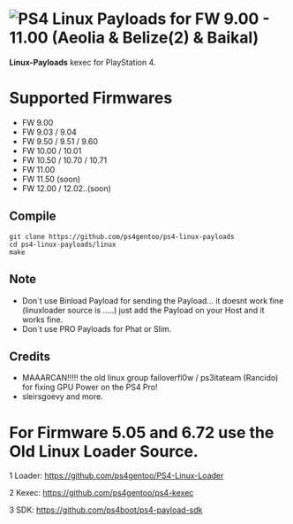 # ![PS4](https://img.shields.io/badge/-PS4-003791?style=flat&logo=PlayStation) Linux Payloads for FW 9.00 - 11.00 (Aeolia & Belize(2) & Baikal)

**Linux-Payloads** kexec for PlayStation 4.

# Supported Firmwares

*   FW 9.00
*   FW 9.03 / 9.04
*   FW 9.50 / 9.51 / 9.60
*   FW 10.00 / 10.01 
*   FW 10.50 / 10.70 / 10.71
*   FW 11.00
*   FW 11.50 (soon)
*   FW 12.00 / 12.02..(soon)


## Compile
    git clone https://github.com/ps4gentoo/ps4-linux-payloads
    cd ps4-linux-payloads/linux
    make
    
## Note
* Don`t use Binload Payload for sending the Payload... it doesnt work fine (linuxloader source is .....) just add the Payload on  your Host and it works fine. 
* Don`t use PRO Payloads for Phat or Slim. 

## Credits

* MAAARCAN!!!!! the old linux group failoverfl0w / ps3itateam (Rancido) for fixing GPU Power on the PS4 Pro!
* sleirsgoevy and more. 


# For Firmware 5.05 and 6.72 use the Old Linux Loader Source.

1 Loader: https://github.com/ps4gentoo/PS4-Linux-Loader

2 Kexec: https://github.com/ps4gentoo/ps4-kexec

3 SDK: https://github.com/ps4boot/ps4-payload-sdk
